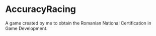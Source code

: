 # AccuracyRacing
 A game created by me to obtain the Romanian National Certification in Game Development.
